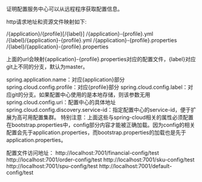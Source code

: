 证明配置服务中心可以从远程程序获取配置信息。

http请求地址和资源文件映射如下:

/{application}/{profile}[/{label}]
/{application}-{profile}.yml
/{label}/{application}-{profile}.yml
/{application}-{profile}.properties
/{label}/{application}-{profile}.properties


上面的url会映射{application}-{profile}.properties对应的配置文件，{label}对应git上不同的分支，默认为master。

spring.application.name：对应{application}部分
spring.cloud.config.profile：对应{profile}部分
spring.cloud.config.label：对应git的分支。如果配置中心使用的是本地存储，则该参数无用
spring.cloud.config.uri：配置中心的具体地址
spring.cloud.config.discovery.service-id：指定配置中心的service-id，便于扩展为高可用配置集群。
特别注意：上面这些与spring-cloud相关的属性必须配置在bootstrap.properties中，config部分内容才能被正确加载。因为config的相关配置会先于application.properties，而bootstrap.properties的加载也是先于application.properties。





配置文件访问地址：
http://localhost:7001/financial-config/test
http://localhost:7001/order-config/test
http://localhost:7001/sku-config/test
http://localhost:7001/spu-config/test
http://localhost:7001/default-config/test


